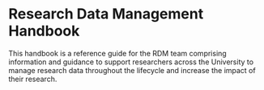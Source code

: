 # Research Data Management Handbook

This handbook is a reference guide for the RDM team comprising information and guidance to support researchers across the University to manage research data throughout the lifecycle and increase the impact of their research. 

